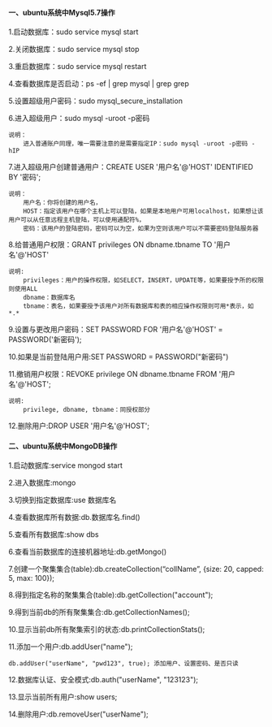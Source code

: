 #### 一、ubuntu系统中Mysql5.7操作
1.启动数据库：sudo service mysql start

2.关闭数据库：sudo service mysql stop

3.重启数据库：sudo service mysql restart

4.查看数据库是否启动：ps -ef | grep mysql | grep grep

5.设置超级用户密码：sudo mysql_secure_installation

6.进入超级用户：sudo mysql -uroot -p密码

```angular2html
说明：
    进入普通账户同理，唯一需要注意的是需要指定IP：sudo mysql -uroot -p密码 -hIP
```

7.进入超级用户创建普通用户：CREATE USER '用户名'@'HOST' IDENTIFIED BY '密码';

```angular2html
说明：
    用户名：你将创建的用户名，
    HOST：指定该用户在哪个主机上可以登陆，如果是本地用户可用localhost，如果想让该用户可以从任意远程主机登陆，可以使用通配符%，
    密码：该用户的登陆密码，密码可以为空，如果为空则该用户可以不需要密码登陆服务器
```
8.给普通用户权限：GRANT privileges ON dbname.tbname TO '用户名'@'HOST'

```angular2html
说明:
    privileges：用户的操作权限，如SELECT，INSERT，UPDATE等，如果要授予所的权限则使用ALL
    dbname：数据库名
    tbname：表名，如果要授予该用户对所有数据库和表的相应操作权限则可用*表示，如*.*
```

9.设置与更改用户密码：SET PASSWORD FOR '用户名'@'HOST' = PASSWORD('新密码');

10.如果是当前登陆用户用:SET PASSWORD = PASSWORD("新密码")

11.撤销用户权限：REVOKE privilege ON dbname.tbname FROM '用户名'@'HOST';

```angular2html
说明:
    privilege, dbname, tbname：同授权部分
```

12.删除用户:DROP USER '用户名'@'HOST';


#### 二、ubuntu系统中MongoDB操作

1.启动数据库:service mongod start

2.进入数据库:mongo

3.切换到指定数据库:use 数据库名

4.查看数据库所有数据:db.数据库名.find()

5.查看所有数据库:show dbs

6.查看当前数据库的连接机器地址:db.getMongo()

7.创建一个聚集集合(table):db.createCollection(“collName”, {size: 20, capped: 5, max: 100});

8.得到指定名称的聚集集合(table):db.getCollection("account");

9.得到当前db的所有聚集集合:db.getCollectionNames();

10.显示当前db所有聚集索引的状态:db.printCollectionStats();

11.添加一个用户:db.addUser("name");

    db.addUser("userName", "pwd123", true); 添加用户、设置密码、是否只读

12.数据库认证、安全模式:db.auth("userName", "123123");

13.显示当前所有用户:show users;

14.删除用户:db.removeUser("userName");
